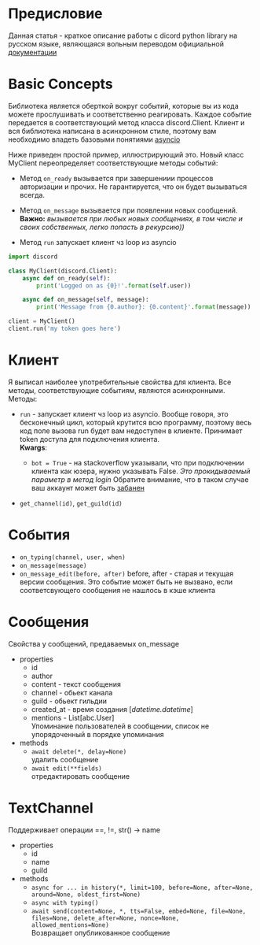 # Предисловие
Данная статья - краткое описание работы с dicord python library на русском языке,
 являющаяся вольным переводом официальной [документации](https://discordpy.readthedocs.io/en/latest/intro.html#basic-concepts)
 
 
# Basic Concepts
Библиотека является оберткой вокруг событий,
 которые вы из кода можете прослушивать и соответственно реагировать.
Каждое событие передается в соответствующий метод класса discord.Client.
Клиент и вся библиотека написана в асинхронном стиле, поэтому вам необходимо 
владеть базовыми понятиями [asyncio](https://habr.com/ru/post/453348/)

Ниже приведен простой пример, иллюстрирующий это.
Новый класс MyClient переопределяет соответствующие методы событий:

* Метод `on_ready` вызывается при завершениии процессов авторизации и прочих. 
    Не гарантируется, что он будет вызываться всегда.
 
* Метод `on_message` вызывается при появлении новых сообщений. 
**Важно:** _вызывается при любых новых сообщениях, в том числе и своих 
собственных, легко попасть в рекурсию))_

* Метод `run` запускает клиент чз loop из asyncio 

```python
import discord

class MyClient(discord.Client):
    async def on_ready(self):
        print('Logged on as {0}!'.format(self.user))

    async def on_message(self, message):
        print('Message from {0.author}: {0.content}'.format(message))

client = MyClient()
client.run('my token goes here')
```

# Клиент

Я выписал наиболее употребительные свойства для клиента.
Все методы, соответствующие событиям, являются асинхронными.  
Методы:
* `run` - запускает клиент чз loop из asyncio. 
    Вообще говоря, это бесконечный цикл, который крутится всю программу,
    поэтому весь код поле вызова run будет вам недоступен в клиенте.
    Принимает token доступа для подключения клиента.  
    **Kwargs**: 
    - `bot = True` - на stackoverflow указывали, что при подключении клиента 
как юзера, нужно указывать False. _Это прокидываемый параметр в метод login_
Обратите внимание, что в таком случае ваш аккаунт может быть 
[забанен](https://support.discord.com/hc/en-us/articles/115002192352)

* `get_channel(id)`, `get_guild(id)`

# События
  * `on_typing(channel, user, when)`
  * `on_message(message)`
  * `on_message_edit(before, after)`
  before, after - старая и текущая версии сообщения.
  Это событие может быть не вызвано, если соответсвующего
  сообщения не нашлось в кэше клиента 

# Сообщения
Свойства у сообщений, предаваемых on_message
* properties
    - id
    - author
    - content - текст сообщения
    - channel - обьект канала
    - guild - обьект гильдии
    - created_at - время создания [_datetime.datetime_]
    - mentions - List[abc.User]  
    Упоминание пользователей в сообщении,
     список не упорядоченный в порядке упоминания
* methods  
    - `await delete(*, delay=None)`  
       удалить сообщение
    - `await edit(**fields)`  
        отредактировать сообщение

# TextChannel
Поддерживает операции ==, !=, str() -> name
* properties
    - id
    - name
    - guild  
* methods  
    - `async for ... in history(*, limit=100, before=None, after=None, around=None, oldest_first=None)`
    - `async with typing()`
    - `await send(content=None, *, tts=False, embed=None, file=None, files=None, delete_after=None, nonce=None, allowed_mentions=None)`  
        Возвращает опубликованное сообщение
